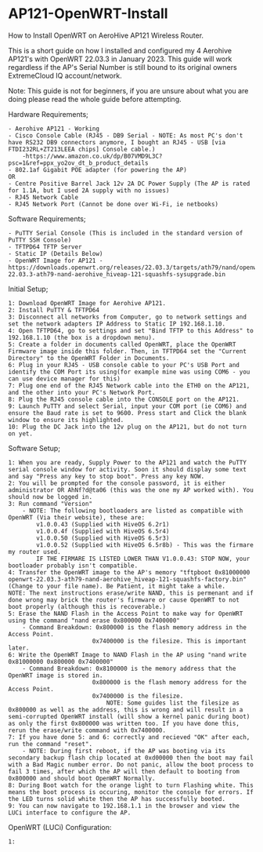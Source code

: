 # AP121-OpenWRT-Install
 How to Install OpenWRT on AeroHive AP121 Wireless Router.

 This is a short guide on how I installed and configured my 4 Aerohive AP121's with OpenWRT 22.03.3 in January 2023. This guide will work regardless if the AP's Serial Number is still bound to its original owners ExtremeCloud IQ account/network.

 Note: This guide is not for beginners, if you are unsure about what you are doing please read the whole guide before attempting.

 Hardware Requirements;

    - Aerohive AP121 - Working
    - Cisco Console Cable (RJ45 - DB9 Serial - NOTE: As most PC's don't have RS232 DB9 connectors anymore, I bought an RJ45 - USB [via FTDI232RL+ZT213LEEA chips] Console cable.)
        -https://www.amazon.co.uk/dp/B07VMD9L3C?psc=1&ref=ppx_yo2ov_dt_b_product_details
    - 802.1af Gigabit POE adapter (for powering the AP)
    OR
    - Centre Positive Barrel Jack 12v 2A DC Power Supply (The AP is rated for 1.1A, but I used 2A supply with no issues)
    - RJ45 Network Cable
    - RJ45 Network Port (Cannot be done over Wi-Fi, ie netbooks)
    
Software Requirements;

    - PuTTY Serial Console (This is included in the standard version of PuTTY SSH Console)
    - TFTPD64 TFTP Server
    - Static IP (Details Below)
    - OpenWRT Image for AP121 - https://downloads.openwrt.org/releases/22.03.3/targets/ath79/nand/openwrt-22.03.3-ath79-nand-aerohive_hiveap-121-squashfs-sysupgrade.bin

Initial Setup;

    1: Download OpenWRT Image for Aerohive AP121.
    2: Install PuTTY & TFTPD64
    3: Disconnect all networks from Computer, go to network settings and set the network adapters IP Address to Static IP 192.168.1.10.
    4: Open TFTPD64, go to settings and set "Bind TFTP to this Address" to 192.168.1.10 (the box is a dropdown menu).
    5: Create a folder in documents called OpenWRT, place the OpenWRT Firmware image inside this folder. Then, in TFTPD64 set the "Current Directory" to the OpenWRT Folder in Documents.
    6: Plug in your RJ45 - USB console cable to your PC's USB Port and identify the COM Port its using(for example mine was using COM6 - you can use device manager for this)
    7: Plug one end of the RJ45 Network cable into the ETH0 on the AP121, and the other into your PC's Network Port.
    8: Plug the RJ45 console cable into the CONSOLE port on the AP121.
    9: Launch PuTTY and select Serial, input your COM port (ie COM6) and ensure the Baud rate is set to 9600. Press start and Click the blank window to ensure its highlighted.
    10: Plug the DC Jack into the 12v plug on the AP121, but do not turn on yet.

Software Setup;

    1: When you are ready, Supply Power to the AP121 and watch the PuTTY serial console window for activity. Soon it should display some text and say "Press any key to stop boot". Press any key NOW.
    2: You will be prompted for the console password, it is either administrator OR AhNf?d@ta06 (this was the one my AP worked with). You should now be logged in.
    3: Run command "Version"
        - NOTE: The following bootloaders are listed as compatible with OpenWRT (Via their website), these are:
            v1.0.0.43 (Supplied with HiveOS 6.2r1)
            v1.0.0.4f (Supplied with HiveOS 6.5r4)
            v1.0.0.50 (Supplied with HiveOS 6.5r3)
            v1.0.0.52 (Supplied with HiveOS 6.5r8b) - This was the firmare my router used.
            IF THE FIRMARE IS LISTED LOWER THAN V1.0.0.43: STOP NOW, your bootloader probably isn't compatible.
    4: Transfer the OpenWRT image to the AP's memory "tftpboot 0x81000000 openwrt-22.03.3-ath79-nand-aerohive_hiveap-121-squashfs-factory.bin" (Change to your file name). Be Patient, it might take a while.
    NOTE: The next instructions erase/write NAND, this is permenant and if done wrong may brick the router's firmware or cause OpenWRT to not boot properly (although this is recoverable.)
    5: Erase the NAND Flash in the Access Point to make way for OpenWRT using the command "nand erase 0x800000 0x7400000"
        - Command Breakdown: 0x800000 is the flash memory address in the Access Point.
                            0x7400000 is the filesize. This is important later.
    6: Write the OpenWRT Image to NAND Flash in the AP using "nand write 0x81000000 0x800000 0x7400000"
        - Command Breakdown: 0x8100000 is the memory address that the OpenWRT image is stored in.
                            0x800000 is the flash memory address for the Access Point.
                            0x7400000 is the filesize.
                                NOTE: Some guides list the filesize as 0x800000 as well as the address, this is wrong and will result in a semi-corrupted OpenWRT install (will show a kernel panic during boot) as only the first 0x800000 was written too. If you have done this, rerun the erase/write command with 0x7400000.
    7: If you have done 5: and 6: correctly and recieved "OK" after each, run the command "reset".
        - NOTE: During first reboot, if the AP was booting via its secondary backup flash chip located at 0xd00000 then the boot may fail with a Bad Magic number error. Do not panic, allow the boot process to fail 3 times, after which the AP will then default to booting from 0x800000 and should boot OpenWRT Normally.
    8: During Boot watch for the orange light to turn Flashing white. This means the boot process is occuring, monitor the console for errors. If the LED turns solid white then the AP has successfully booted.
    9: You can now navigate to 192.168.1.1 in the browser and view the LUCi interface to configure the AP.
    
OpenWRT (LUCi) Configuration:

    1:

